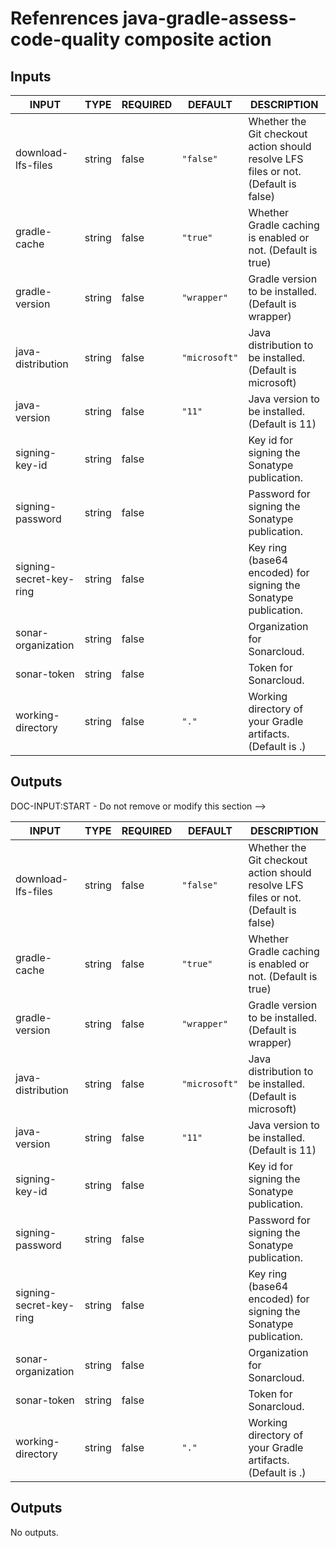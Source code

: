 # Refenrences java-gradle-assess-code-quality composite action

## Inputs

<!-- AUTO-DOC-INPUT:START - Do not remove or modify this section -->

| INPUT                   | TYPE   | REQUIRED | DEFAULT       | DESCRIPTION                                                                         |
| ----------------------- | ------ | -------- | ------------- | ----------------------------------------------------------------------------------- |
| download-lfs-files      | string | false    | `"false"`     | Whether the Git checkout action should resolve LFS files or not. (Default is false) |
| gradle-cache            | string | false    | `"true"`      | Whether Gradle caching is enabled or not. (Default is true)                         |
| gradle-version          | string | false    | `"wrapper"`   | Gradle version to be installed. (Default is wrapper)                                |
| java-distribution       | string | false    | `"microsoft"` | Java distribution to be installed. (Default is microsoft)                           |
| java-version            | string | false    | `"11"`        | Java version to be installed. (Default is 11)                                       |
| signing-key-id          | string | false    |               | Key id for signing the Sonatype publication.                                        |
| signing-password        | string | false    |               | Password for signing the Sonatype publication.                                      |
| signing-secret-key-ring | string | false    |               | Key ring (base64 encoded) for signing the Sonatype publication.                     |
| sonar-organization      | string | false    |               | Organization for Sonarcloud.                                                        |
| sonar-token             | string | false    |               | Token for Sonarcloud.                                                               |
| working-directory       | string | false    | `"."`         | Working directory of your Gradle artifacts. (Default is .)                          |

<!-- AUTO-DOC-INPUT:END -->

## Outputs

DOC-INPUT:START - Do not remove or modify this section -->

| INPUT                   | TYPE   | REQUIRED | DEFAULT       | DESCRIPTION                                                                         |
| ----------------------- | ------ | -------- | ------------- | ----------------------------------------------------------------------------------- |
| download-lfs-files      | string | false    | `"false"`     | Whether the Git checkout action should resolve LFS files or not. (Default is false) |
| gradle-cache            | string | false    | `"true"`      | Whether Gradle caching is enabled or not. (Default is true)                         |
| gradle-version          | string | false    | `"wrapper"`   | Gradle version to be installed. (Default is wrapper)                                |
| java-distribution       | string | false    | `"microsoft"` | Java distribution to be installed. (Default is microsoft)                           |
| java-version            | string | false    | `"11"`        | Java version to be installed. (Default is 11)                                       |
| signing-key-id          | string | false    |               | Key id for signing the Sonatype publication.                                        |
| signing-password        | string | false    |               | Password for signing the Sonatype publication.                                      |
| signing-secret-key-ring | string | false    |               | Key ring (base64 encoded) for signing the Sonatype publication.                     |
| sonar-organization      | string | false    |               | Organization for Sonarcloud.                                                        |
| sonar-token             | string | false    |               | Token for Sonarcloud.                                                               |
| working-directory       | string | false    | `"."`         | Working directory of your Gradle artifacts. (Default is .)                          |

<!-- AUTO-DOC-INPUT:END -->

## Outputs

<!-- AUTO-DOC-OUTPUT:START - Do not remove or modify this section -->

No outputs.

<!-- AUTO-DOC-OUTPUT:END -->

